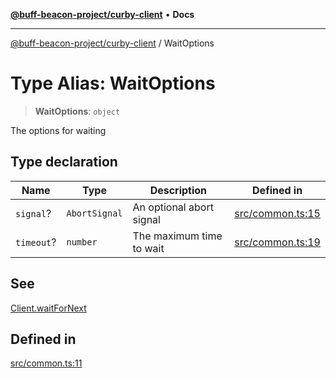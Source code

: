 [**@buff-beacon-project/curby-client**](../index.md) • **Docs**

***

[@buff-beacon-project/curby-client](../index.md) / WaitOptions

# Type Alias: WaitOptions

> **WaitOptions**: `object`

The options for waiting

## Type declaration

| Name | Type | Description | Defined in |
| ------ | ------ | ------ | ------ |
| `signal`? | `AbortSignal` | An optional abort signal | [src/common.ts:15](https://github.com/buff-beacon-project/curby-js-client/blob/95397f5e9fcc8ad57ef410c54473862e0b83bc59/src/common.ts#L15) |
| `timeout`? | `number` | The maximum time to wait | [src/common.ts:19](https://github.com/buff-beacon-project/curby-js-client/blob/95397f5e9fcc8ad57ef410c54473862e0b83bc59/src/common.ts#L19) |

## See

[Client.waitForNext](../classes/Client.md#waitfornext)

## Defined in

[src/common.ts:11](https://github.com/buff-beacon-project/curby-js-client/blob/95397f5e9fcc8ad57ef410c54473862e0b83bc59/src/common.ts#L11)
